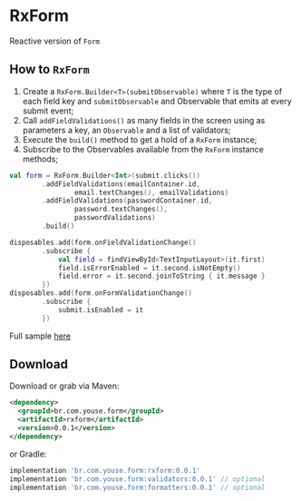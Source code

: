 RxForm
========

Reactive version of `Form`

How to `RxForm`
--------
1) Create a `RxForm.Builder<T>(submitObservable)` where `T` is the type of each field key and `submitObservable` and Observable that emits at every submit event;
2) Call `addFieldValidations()` as many fields in the screen using as parameters a key, an `Observable` and a list of validators;
3) Execute the `build()` method to get a hold of a `RxForm` instance;
4) Subscribe to the Observables available from the `RxForm` instance methods;


``` kotlin
val form = RxForm.Builder<Int>(submit.clicks())
        .addFieldValidations(emailContainer.id,
                email.textChanges(), emailValidations)
        .addFieldValidations(passwordContainer.id,
                password.textChanges(),
                passwordValidations)
        .build()

disposables.add(form.onFieldValidationChange()
        .subscribe {
            val field = findViewById<TextInputLayout>(it.first)
            field.isErrorEnabled = it.second.isNotEmpty()
            field.error = it.second.joinToString { it.message }
        })
disposables.add(form.onFormValidationChange()
        .subscribe {
            submit.isEnabled = it
        })
```

Full sample [here](https://github.com/youse-seguradora/form/blob/master/app/src/main/kotlin/br/com/youse/forms/samples/rx/RxLoginActivity.kt)

Download
--------

Download or grab via Maven:
```xml
<dependency>
  <groupId>br.com.youse.form</groupId>
  <artifactId>rxform</artifactId>
  <version>0.0.1</version>
</dependency>
```
or Gradle:
```groovy
implementation 'br.com.youse.form:rxform:0.0.1'
implementation 'br.com.youse.form:validators:0.0.1' // optional
implementation 'br.com.youse.form:formatters:0.0.1' // optional
```


